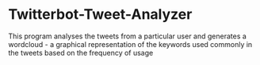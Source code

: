 # Twitterbot-Tweet-Analyzer
This program analyses the tweets from a particular user and generates a wordcloud - a graphical representation of the keywords used commonly in the tweets based on the frequency of usage
